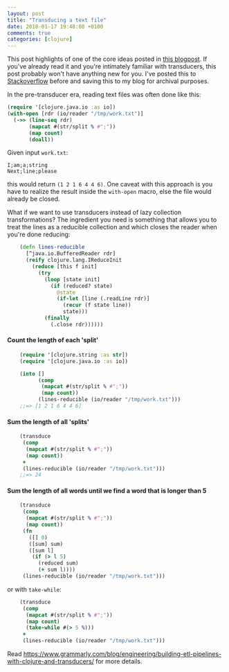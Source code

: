 ```yaml
---
layout: post
title: "Transducing a text file"
date: 2018-01-17 19:48:08 +0100
comments: true
categories: [clojure]
---
```


This post highlights of one of the core ideas posted in [this
blogpost](https://www.grammarly.com/blog/engineering/building-etl-pipelines-with-clojure/). If
you've already read it and you're intimately familiar with
transducers, this post probably won't have anything new for you. I've
posted this to
[Stackoverflow](https://stackoverflow.com/a/47354316/6264) before and
saving this to my blog for archival purposes.

In the pre-transducer era, reading text files was often done like this:


``` clojure
(require '[clojure.java.io :as io])
(with-open [rdr (io/reader "/tmp/work.txt")]
  (->> (line-seq rdr)
       (mapcat #(str/split % #";"))
       (map count)
       (doall))
```

Given input `work.txt`:

    I;am;a;string
    Next;line;please

this would return `(1 2 1 6 4 4 6)`. One caveat with this approach is
you have to realize the result inside the `with-open` macro, else the
file would already be closed.

What if we want to use transducers
instead of lazy collection transformations? The ingredient you need is
something that allows you to treat the lines as a reducible collection
and which closes the reader when you're done reducing:

``` clojure
    (defn lines-reducible
      [^java.io.BufferedReader rdr]
      (reify clojure.lang.IReduceInit
        (reduce [this f init]
          (try
            (loop [state init]
              (if (reduced? state)
                @state
                (if-let [line (.readLine rdr)]
                  (recur (f state line))
                  state)))
            (finally
              (.close rdr))))))
```

#### Count the length of each 'split'

``` clojure
    (require '[clojure.string :as str])
    (require '[clojure.java.io :as io])

    (into []
          (comp
           (mapcat #(str/split % #";"))
           (map count))
          (lines-reducible (io/reader "/tmp/work.txt")))
    ;;=> [1 2 1 6 4 4 6]
```


#### Sum the length of all 'splits'

``` clojure
    (transduce
     (comp
      (mapcat #(str/split % #";"))
      (map count))
     +
     (lines-reducible (io/reader "/tmp/work.txt")))
    ;;=> 24
```

#### Sum the length of all words until we find a word that is longer than 5

``` clojure
    (transduce
     (comp
      (mapcat #(str/split % #";"))
      (map count))
     (fn
       ([] 0)
       ([sum] sum)
       ([sum l]
        (if (> l 5)
          (reduced sum)
          (+ sum l))))
     (lines-reducible (io/reader "/tmp/work.txt")))
```


or with `take-while`:

``` clojure
    (transduce
     (comp
      (mapcat #(str/split % #";"))
      (map count)
      (take-while #(> 5 %)))
     +
     (lines-reducible (io/reader "/tmp/work.txt")))
```

Read https://www.grammarly.com/blog/engineering/building-etl-pipelines-with-clojure-and-transducers/ for more details.
